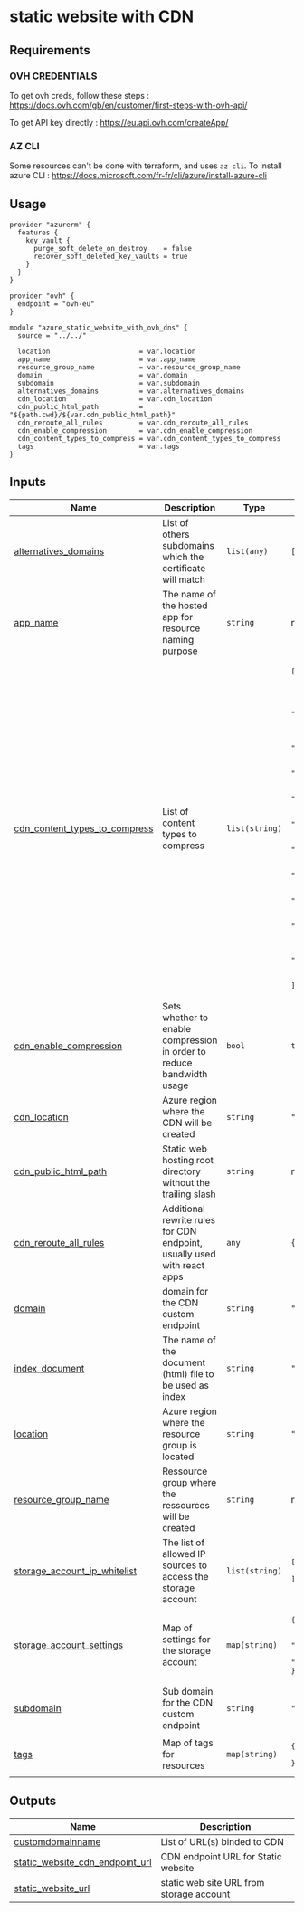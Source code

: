 # static website with CDN

## Requirements

### OVH CREDENTIALS
To get ovh creds, follow these steps : https://docs.ovh.com/gb/en/customer/first-steps-with-ovh-api/

To get API key directly :  https://eu.api.ovh.com/createApp/

### AZ CLI
Some resources can't be done with terraform, and uses `az cli`. To install azure CLI : https://docs.microsoft.com/fr-fr/cli/azure/install-azure-cli

<!-- BEGINNING OF PRE-COMMIT-TERRAFORM DOCS HOOK -->


## Usage

```hcl
provider "azurerm" {
  features {
    key_vault {
      purge_soft_delete_on_destroy    = false
      recover_soft_deleted_key_vaults = true
    }
  }
}

provider "ovh" {
  endpoint = "ovh-eu"
}

module "azure_static_website_with_ovh_dns" {
  source = "../../"

  location                      = var.location
  app_name                      = var.app_name
  resource_group_name           = var.resource_group_name
  domain                        = var.domain
  subdomain                     = var.subdomain
  alternatives_domains          = var.alternatives_domains
  cdn_location                  = var.cdn_location
  cdn_public_html_path          = "${path.cwd}/${var.cdn_public_html_path}"
  cdn_reroute_all_rules         = var.cdn_reroute_all_rules
  cdn_enable_compression        = var.cdn_enable_compression
  cdn_content_types_to_compress = var.cdn_content_types_to_compress
  tags                          = var.tags
}

```

## Inputs

| Name | Description | Type | Default | Required |
|------|-------------|------|---------|:--------:|
| <a name="input_alternatives_domains"></a> [alternatives\_domains](#input\_alternatives\_domains) | List of others subdomains which the certificate will match | `list(any)` | `[]` | no |
| <a name="input_app_name"></a> [app\_name](#input\_app\_name) | The name of the hosted app for resource naming purpose | `string` | n/a | yes |
| <a name="input_cdn_content_types_to_compress"></a> [cdn\_content\_types\_to\_compress](#input\_cdn\_content\_types\_to\_compress) | List of content types to compress | `list(string)` | <pre>[<br>  "text/html",<br>  "text/css",<br>  "text/plain",<br>  "text/xml",<br>  "text/x-component",<br>  "text/javascript",<br>  "application/x-javascript",<br>  "application/javascript",<br>  "application/json",<br>  "application/manifest+json",<br>  "application/vnd.api+json",<br>  "application/xml",<br>  "application/xhtml+xml",<br>  "application/rss+xml",<br>  "application/atom+xml",<br>  "application/vnd.ms-fontobject",<br>  "application/x-font-ttf",<br>  "application/x-font-opentype",<br>  "application/x-font-truetype",<br>  "image/svg+xml",<br>  "image/x-icon",<br>  "image/vnd.microsoft.icon",<br>  "font/ttf",<br>  "font/eot",<br>  "font/otf",<br>  "font/opentype"<br>]</pre> | no |
| <a name="input_cdn_enable_compression"></a> [cdn\_enable\_compression](#input\_cdn\_enable\_compression) | Sets whether to enable compression in order to reduce bandwidth usage | `bool` | `true` | no |
| <a name="input_cdn_location"></a> [cdn\_location](#input\_cdn\_location) | Azure region where the CDN will be created | `string` | `"westeurope"` | no |
| <a name="input_cdn_public_html_path"></a> [cdn\_public\_html\_path](#input\_cdn\_public\_html\_path) | Static web hosting root directory without the trailing slash | `string` | n/a | yes |
| <a name="input_cdn_reroute_all_rules"></a> [cdn\_reroute\_all\_rules](#input\_cdn\_reroute\_all\_rules) | Additional rewrite rules for CDN endpoint, usually used with react apps | `any` | `{}` | no |
| <a name="input_domain"></a> [domain](#input\_domain) | domain for the CDN custom endpoint | `string` | `"contoso.com"` | no |
| <a name="input_index_document"></a> [index\_document](#input\_index\_document) | The name of the document (html) file to be used as index | `string` | `"index.html"` | no |
| <a name="input_location"></a> [location](#input\_location) | Azure region where the resource group is located | `string` | `"france central"` | no |
| <a name="input_resource_group_name"></a> [resource\_group\_name](#input\_resource\_group\_name) | Ressource group where the ressources will be created | `string` | n/a | yes |
| <a name="input_storage_account_ip_whitelist"></a> [storage\_account\_ip\_whitelist](#input\_storage\_account\_ip\_whitelist) | The list of allowed IP sources to access the storage account | `list(string)` | <pre>[<br>  "0.0.0.0/0"<br>]</pre> | no |
| <a name="input_storage_account_settings"></a> [storage\_account\_settings](#input\_storage\_account\_settings) | Map of settings for the storage account | `map(string)` | <pre>{<br>  "account_kind": "StorageV2",<br>  "account_replication_type": "LRS",<br>  "account_tier": "Standard"<br>}</pre> | no |
| <a name="input_subdomain"></a> [subdomain](#input\_subdomain) | Sub domain for the CDN custom endpoint | `string` | `"blog"` | no |
| <a name="input_tags"></a> [tags](#input\_tags) | Map of tags for resources | `map(string)` | <pre>{<br>  "environment": "test"<br>}</pre> | no |

## Outputs

| Name | Description |
|------|-------------|
| <a name="output_customdomainname"></a> [customdomainname](#output\_customdomainname) | List of URL(s) binded to CDN |
| <a name="output_static_website_cdn_endpoint_url"></a> [static\_website\_cdn\_endpoint\_url](#output\_static\_website\_cdn\_endpoint\_url) | CDN endpoint URL for Static website |
| <a name="output_static_website_url"></a> [static\_website\_url](#output\_static\_website\_url) | static web site URL from storage account |  
<!-- END OF PRE-COMMIT-TERRAFORM DOCS HOOK -->
